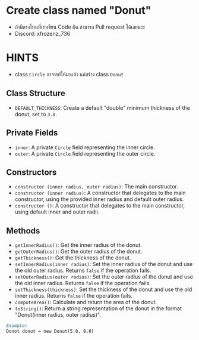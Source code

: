 # Create class named "Donut"
- ถ้ามีตรงไหนที่เราเขียน Code ผิด สามารถ Pull request ได้เลยนะะ
- Discord: xfrozenz_736

# HINTS 

- class `Circle` อาจารย์ให้มาแล้ว แค่สร้าง class `Donut`

## Class Structure

- `DEFAULT_THICKNESS`: Create a default "double" minimum thickness of the donut, set to `3.0`.

## Private Fields

- `inner`: A private `Circle` field representing the inner circle.
- `outer`: A private `Circle` field representing the outer circle.

## Constructors

- `constructor (inner radius, outer radius)`: The main constructor.
- `constructor (inner radius)`: A constructor that delegates to the main constructor, using the provided inner radius and default outer radius.
- `constructor ()`: A constructor that delegates to the main constructor, using default inner and outer radii.

## Methods

- `getInnerRadius()`: Get the inner radius of the donut.
- `getOuterRadius()`: Get the outer radius of the donut.
- `getThickness()`: Get the thickness of the donut.
- `setInnerRadius(inner radius)`: Set the inner radius of the donut and use the old outer radius. Returns `false` if the operation fails.
- `setOuterRadius(outer radius)`: Set the outer radius of the donut and use the old inner radius. Returns `false` if the operation fails.
- `setThickness(thickness)`: Set the thickness of the donut and use the old inner radius. Returns `false` if the operation fails.
- `computeArea()`: Calculate and return the area of the donut.
- `toString()`: Return a string representation of the donut in the format "Donut(inner radius, outer radius)".

```markdown
Example:
Donot donut = new Donut(5.0, 8.0)
